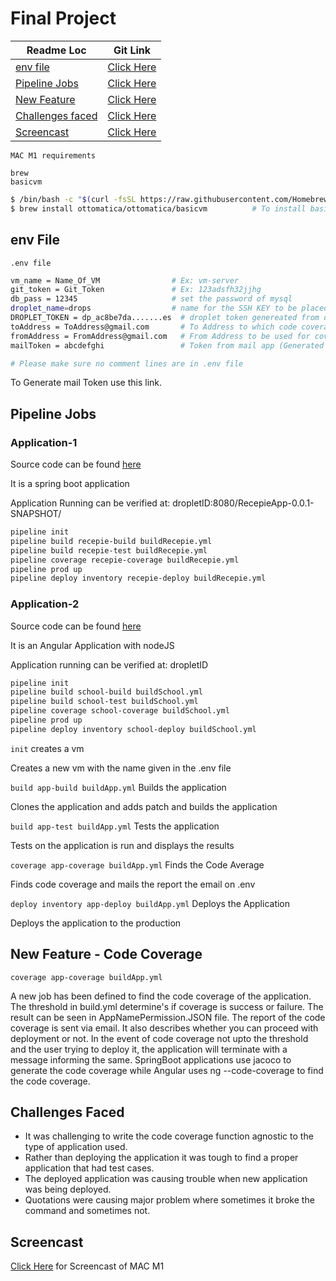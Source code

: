 # Final Project
| Readme Loc | Git Link |
| ----- | ----- |
| [env file](#env_file) | [Click Here](#env_file) |
| [Pipeline Jobs](#pipeJobs) | [Click Here](https://github.ncsu.edu/CSC-DevOps-S22/DEVOPS-14/tree/F0-aitha/lib) |
| [New Feature](#newFeature) | [Click Here](https://github.ncsu.edu/CSC-DevOps-S22/DEVOPS-14/blob/F0-aitha/lib/codeCov.js) |
| [Challenges faced](#challenges_tag) | [Click Here](#challenges_tag) |
| [Screencast ](#screencast_tag) | [Click Here](https://youtu.be/p7b0XkFlZeg)

```MAC M1 requirements```

```text
brew
basicvm
```

``` bash
$ /bin/bash -c "$(curl -fsSL https://raw.githubusercontent.com/Homebrew/install/HEAD/install.sh)" # To install brew
$ brew install ottomatica/ottomatica/basicvm          # To install basicvm
```

<a name = "env_file"></a>

## env File
```.env file```
```bash
vm_name = Name_Of_VM                # Ex: vm-server
git_token = Git_Token               # Ex: 123adsfh32jjhg
db_pass = 12345                     # set the password of mysql 
droplet_name=drops                  # name for the SSH KEY to be placed inside the digital ocean
DROPLET_TOKEN = dp_ac8be7da.......es  # droplet token genereated from digital ocean
toAddress = ToAddress@gmail.com       # To Address to which code coverage report is to be sent
fromAddress = FromAddress@gmail.com   # From Address to be used for coverage report
mailToken = abcdefghi                 # Token from mail app (Generated using From Address)

# Please make sure no comment lines are in .env file
```
To Generate mail Token use this link.

<a name = "pipeJobs"></a>

## Pipeline Jobs

### Application-1

Source code can be found [here](https://github.com/anvesh-lp/RecepieApp.git)

It is a spring boot application

Application Running can be verified at: dropletID:8080/RecepieApp-0.0.1-SNAPSHOT/

```bash
pipeline init
pipeline build recepie-build buildRecepie.yml
pipeline build recepie-test buildRecepie.yml
pipeline coverage recepie-coverage buildRecepie.yml
pipeline prod up
pipeline deploy inventory recepie-deploy buildRecepie.yml
```

### Application-2

Source code can be found [here](https://github.com/OwenKelvin/Angular-School-Management-System.git)

It is an Angular Application with nodeJS

Application running can be verified at: dropletID

```bash
pipeline init
pipeline build school-build buildSchool.yml
pipeline build school-test buildSchool.yml
pipeline coverage school-coverage buildSchool.yml
pipeline prod up
pipeline deploy inventory school-deploy buildSchool.yml
```
```init``` creates a vm

Creates a new vm with the name given in the .env file

```build app-build buildApp.yml``` Builds the application

Clones the application and adds patch and builds the application

```build app-test buildApp.yml``` Tests the application

Tests on the application is run and displays the results

```coverage app-coverage buildApp.yml``` Finds the Code Average

Finds code coverage and mails the report the email on .env

```deploy inventory app-deploy buildApp.yml``` Deploys the Application

Deploys the application to the production

<a name = "newFeature"></a>

## New Feature - Code Coverage

```coverage app-coverage buildApp.yml```

A new job has been defined to find the code coverage of the application. The threshold in build.yml determine's if coverage is success or failure. The result can be seen in AppNamePermission.JSON file. The report of the code coverage is sent via email. It also describes whether you can proceed with deployment or not.
In the event of code coverage not upto the threshold and the user trying to deploy it, the application will terminate with a message informing the same.
SpringBoot applications use jacoco to generate the code coverage while Angular uses ng --code-coverage to find the code coverage.

<a name = "challenges_tag"></a>

## Challenges Faced

* It was challenging to write the code coverage function agnostic to the type of application used.
* Rather than deploying the application it was tough to find a proper application that had test cases.
* The deployed application was causing trouble when new application was being deployed.
* Quotations were causing major problem where sometimes it broke the command and sometimes not.

<a name = "screencast_tag"></a>

## Screencast 

[Click Here](https://youtu.be/p7b0XkFlZeg) for Screencast of MAC M1
